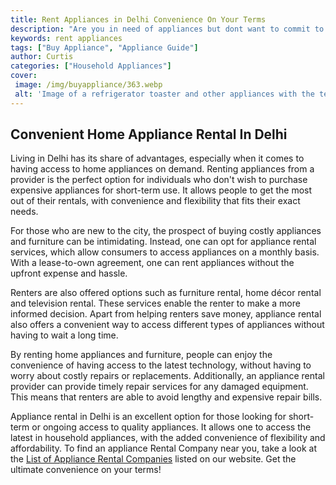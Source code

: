 ```yaml
---
title: Rent Appliances in Delhi Convenience On Your Terms
description: "Are you in need of appliances but dont want to commit to buying them Renting appliances in Delhi might be your solution Learn more in this blog post and get the convenience you deserve"
keywords: rent appliances
tags: ["Buy Appliance", "Appliance Guide"]
author: Curtis
categories: ["Household Appliances"]
cover: 
 image: /img/buyappliance/363.webp
 alt: 'Image of a refrigerator toaster and other appliances with the text Rent Appliances in Delhi Convenience On Your Terms'
---
```

## Convenient Home Appliance Rental In Delhi
Living in Delhi has its share of advantages, especially when it comes to having access to home appliances on demand. Renting appliances from a provider is the perfect option for individuals who don't wish to purchase expensive appliances for short-term use. It allows people to get the most out of their rentals, with convenience and flexibility that fits their exact needs.

For those who are new to the city, the prospect of buying costly appliances and furniture can be intimidating. Instead, one can opt for appliance rental services, which allow consumers to access appliances on a monthly basis. With a lease-to-own agreement, one can rent appliances without the upfront expense and hassle. 

Renters are also offered options such as furniture rental, home décor rental and television rental. These services enable the renter to make a more informed decision. Apart from helping renters save money, appliance rental also offers a convenient way to access different types of appliances without having to wait a long time. 

By renting home appliances and furniture, people can enjoy the convenience of having access to the latest technology, without having to worry about costly repairs or replacements. Additionally, an appliance rental provider can provide timely repair services for any damaged equipment. This means that renters are able to avoid lengthy and expensive repair bills. 

Appliance rental in Delhi is an excellent option for those looking for short-term or ongoing access to quality appliances. It allows one to access the latest in household appliances, with the added convenience of flexibility and affordability. To find an appliance Rental Company near you, take a look at the [List of Appliance Rental Companies](./pages/appliance-rental) listed on our website. Get the ultimate convenience on your terms!
